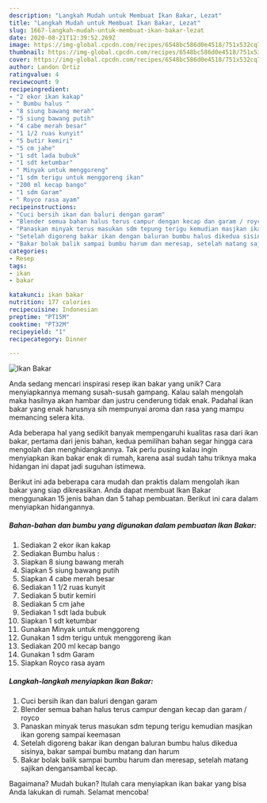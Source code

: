 ```yaml
---
description: "Langkah Mudah untuk Membuat Ikan Bakar, Lezat"
title: "Langkah Mudah untuk Membuat Ikan Bakar, Lezat"
slug: 1667-langkah-mudah-untuk-membuat-ikan-bakar-lezat
date: 2020-08-21T12:39:52.269Z
image: https://img-global.cpcdn.com/recipes/6548bc586d0e4518/751x532cq70/ikan-bakar-foto-resep-utama.jpg
thumbnail: https://img-global.cpcdn.com/recipes/6548bc586d0e4518/751x532cq70/ikan-bakar-foto-resep-utama.jpg
cover: https://img-global.cpcdn.com/recipes/6548bc586d0e4518/751x532cq70/ikan-bakar-foto-resep-utama.jpg
author: Landon Ortiz
ratingvalue: 4
reviewcount: 9
recipeingredient:
- "2 ekor ikan kakap"
- " Bumbu halus "
- "8 siung bawang merah"
- "5 siung bawang putih"
- "4 cabe merah besar"
- "1 1/2 ruas kunyit"
- "5 butir kemiri"
- "5 cm jahe"
- "1 sdt lada bubuk"
- "1 sdt ketumbar"
- " Minyak untuk menggoreng"
- "1 sdm terigu untuk menggoreng ikan"
- "200 ml kecap bango"
- "1 sdm Garam"
- " Royco rasa ayam"
recipeinstructions:
- "Cuci bersih ikan dan baluri dengan garam"
- "Blender semua bahan halus terus campur dengan kecap dan garam / royco"
- "Panaskan minyak terus masukan sdm tepung terigu kemudian masjkan ikan goreng sampai keemasan"
- "Setelah digoreng bakar ikan dengan baluran bumbu halus dikedua sisinya, bakar sampai bumbu matang dan harum"
- "Bakar bolak balik sampai bumbu harum dan meresap, setelah matang sajikan dengansambal kecap."
categories:
- Resep
tags:
- ikan
- bakar

katakunci: ikan bakar 
nutrition: 177 calories
recipecuisine: Indonesian
preptime: "PT15M"
cooktime: "PT32M"
recipeyield: "1"
recipecategory: Dinner

---
```



![Ikan Bakar](https://img-global.cpcdn.com/recipes/6548bc586d0e4518/751x532cq70/ikan-bakar-foto-resep-utama.jpg)

Anda sedang mencari inspirasi resep ikan bakar yang unik? Cara menyiapkannya memang susah-susah gampang. Kalau salah mengolah maka hasilnya akan hambar dan justru cenderung tidak enak. Padahal ikan bakar yang enak harusnya sih mempunyai aroma dan rasa yang mampu memancing selera kita.



Ada beberapa hal yang sedikit banyak mempengaruhi kualitas rasa dari ikan bakar, pertama dari jenis bahan, kedua pemilihan bahan segar hingga cara mengolah dan menghidangkannya. Tak perlu pusing kalau ingin menyiapkan ikan bakar enak di rumah, karena asal sudah tahu triknya maka hidangan ini dapat jadi suguhan istimewa.


Berikut ini ada beberapa cara mudah dan praktis dalam mengolah ikan bakar yang siap dikreasikan. Anda dapat membuat Ikan Bakar menggunakan 15 jenis bahan dan 5 tahap pembuatan. Berikut ini cara dalam menyiapkan hidangannya.

<!--inarticleads1-->

##### Bahan-bahan dan bumbu yang digunakan dalam pembuatan Ikan Bakar:

1. Sediakan 2 ekor ikan kakap
1. Sediakan  Bumbu halus :
1. Siapkan 8 siung bawang merah
1. Siapkan 5 siung bawang putih
1. Siapkan 4 cabe merah besar
1. Sediakan 1 1/2 ruas kunyit
1. Sediakan 5 butir kemiri
1. Sediakan 5 cm jahe
1. Sediakan 1 sdt lada bubuk
1. Siapkan 1 sdt ketumbar
1. Gunakan  Minyak untuk menggoreng
1. Gunakan 1 sdm terigu untuk menggoreng ikan
1. Sediakan 200 ml kecap bango
1. Gunakan 1 sdm Garam
1. Siapkan  Royco rasa ayam




<!--inarticleads2-->

##### Langkah-langkah menyiapkan Ikan Bakar:

1. Cuci bersih ikan dan baluri dengan garam
1. Blender semua bahan halus terus campur dengan kecap dan garam / royco
1. Panaskan minyak terus masukan sdm tepung terigu kemudian masjkan ikan goreng sampai keemasan
1. Setelah digoreng bakar ikan dengan baluran bumbu halus dikedua sisinya, bakar sampai bumbu matang dan harum
1. Bakar bolak balik sampai bumbu harum dan meresap, setelah matang sajikan dengansambal kecap.




Bagaimana? Mudah bukan? Itulah cara menyiapkan ikan bakar yang bisa Anda lakukan di rumah. Selamat mencoba!
